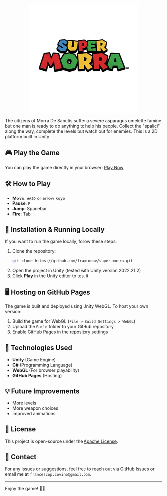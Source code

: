 <p align="center">
   <img src="super-morra-nobg.png" alt="supermorra" width="350"/>
</p>
The citizens of Morra De Sanctis suffer a severe asparagus omelette famine but one man is ready 
to do anything to help his people. Collect the "spalici" along the way, complete the levels but watch out for enemies.
This is a 2D platform built in Unity

## 🎮 Play the Game
You can play the game directly in your browser:
[Play Now](https://frapiocov.github.io/super-morra/)

## 🛠️ How to Play
- **Move**: `WASD` or arrow keys
- **Pause**: `P`
- **Jump**: Spacebar
- **Fire**: Tab

## 🚀 Installation & Running Locally
If you want to run the game locally, follow these steps:
1. Clone the repository:
   ```bash
   git clone https://github.com/frapiocov/super-morra.git
   ```
2. Open the project in Unity (tested with Unity version 2022.21.2)
3. Click **Play** in the Unity editor to test it

## 🖥️ Hosting on GitHub Pages
The game is built and deployed using Unity WebGL. To host your own version:
1. Build the game for WebGL (`File > Build Settings > WebGL`)
2. Upload the `Build` folder to your GitHub repository
3. Enable GitHub Pages in the repository settings

## 🔧 Technologies Used
- **Unity** (Game Engine)
- **C#** (Programming Language)
- **WebGL** (For browser playability)
- **GitHub Pages** (Hosting)

## 💡 Future Improvements
- More levels
- More weapon choices
- Improved animations

## 📜 License
This project is open-source under the [Apache License](LICENSE).

## 📩 Contact
For any issues or suggestions, feel free to reach out via GitHub Issues or email me at `francescop.covino@gmail.com`.

---
Enjoy the game! 🎯🔥

